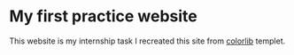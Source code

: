 # My first practice website
This website is my internship task I recreated this site from [colorlib](https://preview.colorlib.com/#kiddos) templet.

